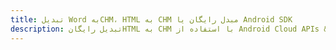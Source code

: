 ---title: تبدیل Word بهCHM، HTML به CHM مبدل رایگان یا Android SDKdescription: تبدیل رایگانHTML به CHM با استفاده از Android Cloud APIs & SDK. همچنین اسناد Microsoft Word و OpenOffice را در Cloud ایجاد، ویرایش و رندر کنید.---